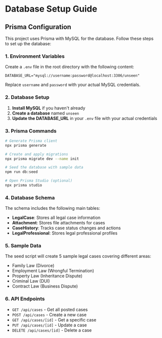 # Database Setup Guide

## Prisma Configuration

This project uses Prisma with MySQL for the database. Follow these steps to set up the database:

### 1. Environment Variables

Create a `.env` file in the root directory with the following content:

```env
DATABASE_URL="mysql://username:password@localhost:3306/unseen"
```

Replace `username` and `password` with your actual MySQL credentials.

### 2. Database Setup

1. **Install MySQL** if you haven't already
2. **Create a database** named `unseen`
3. **Update the DATABASE_URL** in your `.env` file with your actual credentials

### 3. Prisma Commands

```bash
# Generate Prisma client
npx prisma generate

# Create and apply migrations
npx prisma migrate dev --name init

# Seed the database with sample data
npm run db:seed

# Open Prisma Studio (optional)
npx prisma studio
```

### 4. Database Schema

The schema includes the following main tables:

- **LegalCase**: Stores all legal case information
- **Attachment**: Stores file attachments for cases
- **CaseHistory**: Tracks case status changes and actions
- **LegalProfessional**: Stores legal professional profiles

### 5. Sample Data

The seed script will create 5 sample legal cases covering different areas:
- Family Law (Divorce)
- Employment Law (Wrongful Termination)
- Property Law (Inheritance Dispute)
- Criminal Law (DUI)
- Contract Law (Business Dispute)

### 6. API Endpoints

- `GET /api/cases` - Get all posted cases
- `POST /api/cases` - Create a new case
- `GET /api/cases/[id]` - Get a specific case
- `PUT /api/cases/[id]` - Update a case
- `DELETE /api/cases/[id]` - Delete a case 